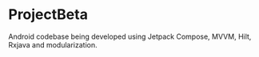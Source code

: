 # ProjectBeta
Android codebase being developed using Jetpack Compose, MVVM, Hilt, Rxjava and modularization.
